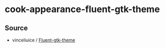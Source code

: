 

# cook-appearance-fluent-gtk-theme




## Source

* vinceliuice / [Fluent-gtk-theme](https://github.com/vinceliuice/Fluent-gtk-theme)
